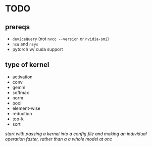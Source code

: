 # TODO
## prereqs
- `deviceQuery` (not `nvcc --version` or `nvidia-smi`)
- `ncu` and `nsys`
- pytorch w/ cuda support

## type of kernel
- activation
- conv
- gemm
- softmax
- norm
- pool
- element-wise
- reduction
- top-k
- sort

*start with passing a kernel into a config file and making an individual operation faster, rather than a a whole model at onc*